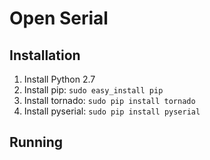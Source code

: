 # Open Serial

## Installation

1. Install Python 2.7
2. Install pip: `sudo easy_install pip`
3. Install tornado: `sudo pip install tornado`
4. Install pyserial: `sudo pip install pyserial`


## Running



